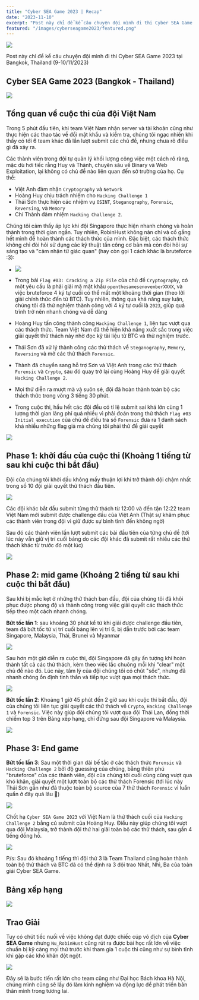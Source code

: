 ```yaml
---
title: "Cyber SEA Game 2023 | Recap"
date: "2023-11-10"
excerpt: "Post này chỉ để kể câu chuyện đội mình đi thi Cyber SEA Game 2023 tại Bangkok, Thailand (9-10/11/2023)"
featured: "/images/cyberseagame2023/featured.png"
---
```

![](/images/cyberseagame2023/featured.png)

Post này chỉ để kể câu chuyện đội mình đi thi Cyber SEA Game 2023 tại Bangkok, Thailand (9-10/11/2023)
##  Cyber SEA Game 2023 (Bangkok - Thailand)

![](/images/cyberseagame2023/image-4.png)

## Tổng quan về cuộc thi của đội Việt Nam
Trong 5 phút đầu tiên, khi team Việt Nam nhận server và tài khoản cũng như thực hiện các thao tác về đổi mật khẩu và kiểm tra, chúng tôi ngạc nhiên khi thấy có tới 6 team khác đã lần lượt submit các chủ đề, nhưng chưa rõ điều gì đã xảy ra.

Các thành viên trong đội tự quản lý khối lượng công việc một cách rõ ràng, mặc dù hơi tiếc rằng Huy và Thành, chuyên sâu về Binary và Web Exploitation, lại không có chủ đề nào liên quan đến sở trường của họ. Cụ thể:

-  Việt Anh đảm nhận `Cryptography` và `Network`
-  Hoàng Huy chịu trách nhiệm cho `Hacking Challenge 1`
-  Thái Sơn thực hiện các nhiệm vụ `OSINT`, `Steganography`, `Forensic`, `Reversing`, và `Memory`
-  Chí Thành đảm nhiệm `Hacking Challenge 2`.

Chúng tôi cảm thấy áp lực khi đội Singapore thực hiện nhanh chóng và hoàn thành trong thời gian ngắn. Tuy nhiên, RobinHust không nản chí và cố gắng hết mình để hoàn thành các thách thức của mình. Đặc biệt, các thách thức không chỉ đòi hỏi sử dụng các kỹ thuật tấn công cơ bản mà còn đòi hỏi sự sáng tạo và "cảm nhận từ giác quan" (hay còn gọi 1 cách khác là bruteforce :3):

- ![](/images/cyberseagame2023/image.png)

- Trong bài `Flag #03: Cracking a Zip File` của chủ đề `Cryptography`, có một yêu cầu là phải giải mã mật khẩu `openthesamesenovemberXXXX`, và việc bruteforce 4 ký tự cuối có thể mất một khoảng thời gian (theo lời giải chính thức đến từ BTC). Tuy nhiên, thông qua khả năng suy luận, chúng tôi đã thử nghiệm thành công với 4 ký tự cuối là `2023`, giúp quá trình trở nên nhanh chóng và dễ dàng
- Hoàng Huy tấn công thành công `Hacking Challenge 1`, liên tục vượt qua các thách thức. Team Việt Nam đã thể hiện khả năng xuất sắc trong việc giải quyết thử thách này nhờ đọc kỹ tài liệu từ BTC và thử nghiệm trước.
- Thái Sơn đã xử lý thành công các thử thách về `Steganography`, `Memory`, `Reversing` và mở các thử thách `Forensic`.
- Thành đã chuyển sang hỗ trợ Sơn và Việt Anh trong các thử thách `Forensic` và `Crypto`, sau đó quay trở lại cùng Hoàng Huy để giải quyết `Hacking Challenge 2`.
- Mọi thứ diễn ra mượt mà và suôn sẻ, đội đã hoàn thành toàn bộ các thách thức trong vòng 3 tiếng 30 phút.
- Trong cuộc thi, hầu hết các đội đều có tỉ lệ submit sai khá lớn cùng 1 lượng thời gian lãng phí quá nhiều vì phải đoán trong thử thách `Flag #03 Initial execution` của chủ đề điều tra số `Forensic` đưa ra 1 danh sách khá nhiều những flag giả mà chúng tôi phải thử để giải quyết


![](/images/cyberseagame2023/image-5.png)

## Phase 1: khởi đầu của cuộc thi (Khoảng 1 tiếng từ sau khi cuộc thi bắt đầu)

Đội của chúng tôi khởi đầu không mấy thuận lợi khi trở thành đội chậm nhất trong số 10 đội giải quyết thử thách đầu tiên.

![](/images/cyberseagame2023/image-6.png)

Các đội khác bắt đầu submit từng thử thách từ 12:00 và đến tận 12:22 team Việt Nam mới submit được challenge đầu của Việt Anh (Thật sự khâm phục các thành viên trong đội vì giữ được sự bình tĩnh đến không ngờ)

Sau đó các thành viên lần lượt submit các bài đầu tiên của từng chủ đề (tới lúc này vẫn giữ vị trí cuối bảng do các đội khác đã submit rất nhiều các thử thách khác từ trước đó một lúc)

![](/images/cyberseagame2023/image-2.png)

## Phase 2: mid game (Khoảng 2 tiếng từ sau khi cuộc thi bắt đầu)
Sau khi bị mắc kẹt ở những thử thách ban đầu, đội của chúng tôi đã khôi phục được phong độ và thành công trong việc giải quyết các thách thức tiếp theo một cách nhanh chóng.

**Bứt tốc lần 1**: sau khoảng 30 phút kể từ khi giải được challenge đầu tiên, team đã bứt tốc từ vị trí cuối bảng lên vị trí 6, bị dẫn trước bởi các team Singapore, Malaysia, Thái, Brunei và Myanmar


![](/images/cyberseagame2023/image-7.png)

Sau hơn một giờ diễn ra cuộc thi, đội Singapore đã gây ấn tượng khi hoàn thành tất cả các thử thách, kèm theo việc lắc chuông mỗi khi "clear" một chủ đề nào đó. Lúc này, tâm lý của đội chúng tôi có chút "sốc", nhưng đã nhanh chóng ổn định tinh thần và tiếp tục vượt qua mọi thách thức.

![](/images/cyberseagame2023/image-8.png)
    
**Bứt tốc lần 2**: Khoảng 1 giờ 45 phút đến 2 giờ sau khi cuộc thi bắt đầu, đội của chúng tôi liên tục giải quyết các thử thách về `Crypto`, `Hacking Challenge 1` và `Forensic`. Việc này giúp đội chúng tôi vượt qua đội Thái Lan, đồng thời chiếm top 3 trên Bảng xếp hạng, chỉ đứng sau đội Singapore và Malaysia.

![](/images/cyberseagame2023/image-9.png)

## Phase 3: End game
**Bứt tốc lần 3**: Sau một thời gian dài bế tắc ở các thách thức `Forensic` và `Hacking Challenge 2` bởi độ guessing của chúng, bằng thiên phú "bruteforce" của các thành viên, đội của chúng tôi cuối cùng cũng vượt qua khó khăn, giải quyết một lượt toàn bộ các thử thách Forensic (tới lúc này Thái Sơn gần như đã thuộc toàn bộ source của 7 thử thách `Forensic` vì luẩn quẩn ở đây quá lâu 🤣) 

![](/images/cyberseagame2023/image-10.png)

Chốt hạ `Cyber SEA Game 2023` với Việt Nam là thử thách cuối của `Hacking Challenge 2` bằng cú submit của Hoàng Huy. Điều này giúp chúng tôi vượt qua đội Malaysia, trở thành đội thứ hai giải toàn bộ các thử thách, sau gần 4 tiếng đồng hồ.

![](/images/cyberseagame2023/image-11.png)

P/s: Sau đó khoảng 1 tiếng thì đội thứ 3 là Team Thailand cũng hoàn thành toàn bộ thử thách và BTC đã có thể định ra 3 đội trao Nhất, Nhì, Ba của toàn giải Cyber SEA Game.

## Bảng xếp hạng

![](/images/cyberseagame2023/image-12.png)

## Trao Giải
Tuy có chút tiếc nuối về việc không đạt được chiếc cúp vô địch của **Cyber SEA Game** nhưng `Nu_RobinHust` cũng rút ra được bài học rất lớn về việc chuẩn bị kỹ càng mọi thứ trước khi tham gia 1 cuộc thi cũng như sự bình tĩnh khi gặp các khó khăn đột ngột.

![](/images/cyberseagame2023/image-13.png)

Đây sẽ là bước tiến rất lớn cho team cũng như Đại học Bách khoa Hà Nội, chúng mình cũng sẽ lấy đó làm kinh nghiệm và động lực để phát triển bản thân mình trong tương lai.